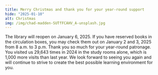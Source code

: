 ```yaml
---
title: Merry Christmas and thank you for your year-round support
hide: "2025-01-10"
alt: Christmas
img: /img/chad-madden-SUTfFCAHV_A-unsplash.jpg
---
```


The library will reopen on January 6, 2025. If you have reserved books in the
circulation boxes, you may check them out on January 2 and 3, 2025 from 8 a.m.
to 3 p.m. Thank you so much for your year-round patronage. You visited us
29,643 times in 2024 in the study rooms alone, which is 1,000 more visits than
last year. We look forward to seeing you again and will continue to strive to
create the best possible learning environment for you.  
